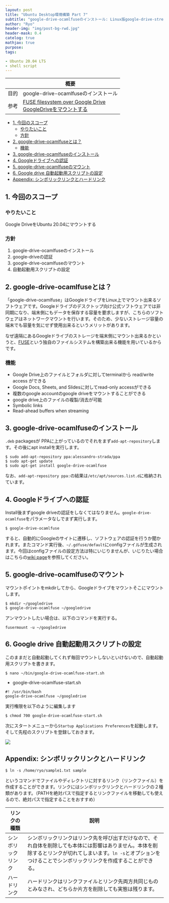 ```yaml
---
layout: post
title: "Ubuntu Desktop環境構築 Part 7"
subtitle: "google-drive-ocamlfuseのインストール: Linux版google-drive-stream"
author: "Ryo"
header-img: "img/post-bg-rwd.jpg"
header-mask: 0.4
catelog: true
mathjax: true
purpose: 
tags:

- Ubuntu 20.04 LTS
- shell script
---
```


||概要|
|---|---|
|目的|google-drive-ocamlfuseのインストール|
|参考|[FUSE filesystem over Google Drive](https://github.com/astrada/google-drive-ocamlfuse)<br>[GoogleDriveをマウントする](https://sites.google.com/site/memomuteki/tinylinux/googledrivewomauntosuru)|

<!-- START doctoc generated TOC please keep comment here to allow auto update -->
<!-- DON'T EDIT THIS SECTION, INSTEAD RE-RUN doctoc TO UPDATE -->

- [1. 今回のスコープ](#1-%E4%BB%8A%E5%9B%9E%E3%81%AE%E3%82%B9%E3%82%B3%E3%83%BC%E3%83%97)
  - [やりたいこと](#%E3%82%84%E3%82%8A%E3%81%9F%E3%81%84%E3%81%93%E3%81%A8)
  - [方針](#%E6%96%B9%E9%87%9D)
- [2. google-drive-ocamlfuseとは？](#2-google-drive-ocamlfuse%E3%81%A8%E3%81%AF)
  - [機能](#%E6%A9%9F%E8%83%BD)
- [3. google-drive-ocamlfuseのインストール](#3-google-drive-ocamlfuse%E3%81%AE%E3%82%A4%E3%83%B3%E3%82%B9%E3%83%88%E3%83%BC%E3%83%AB)
- [4. Googleドライブへの認証](#4-google%E3%83%89%E3%83%A9%E3%82%A4%E3%83%96%E3%81%B8%E3%81%AE%E8%AA%8D%E8%A8%BC)
- [5. google-drive-ocamlfuseのマウント](#5-google-drive-ocamlfuse%E3%81%AE%E3%83%9E%E3%82%A6%E3%83%B3%E3%83%88)
- [6. Google drive 自動起動用スクリプトの設定](#6-google-drive-%E8%87%AA%E5%8B%95%E8%B5%B7%E5%8B%95%E7%94%A8%E3%82%B9%E3%82%AF%E3%83%AA%E3%83%97%E3%83%88%E3%81%AE%E8%A8%AD%E5%AE%9A)
- [Appendix: シンボリックリンクとハードリンク](#appendix-%E3%82%B7%E3%83%B3%E3%83%9C%E3%83%AA%E3%83%83%E3%82%AF%E3%83%AA%E3%83%B3%E3%82%AF%E3%81%A8%E3%83%8F%E3%83%BC%E3%83%89%E3%83%AA%E3%83%B3%E3%82%AF)

<!-- END doctoc generated TOC please keep comment here to allow auto update -->

## 1. 今回のスコープ
### やりたいこと

Google DriveをUbuntu 20.04にマウントする

### 方針

1. google-drive-ocamlfuseのインストール
2. google-driveの認証
3. google-drive-ocamlfuseのマウント
4. 自動起動用スクリプトの設定

## 2. google-drive-ocamlfuseとは？

「google-drive-ocamlfuse」はGoogleドライブをLinux上でマウント出来るソフトウェアです。Googleドライブのデスクトップ向け公式ソフトウェアでは非同期になり、端末側にもデータを保存する容量を要求しますが、こちらのソフトウェアはネットワークマウントを行います。そのため、少ないストレージ容量の端末でも容量を気にせず使用出来るというメリットがあります。

なぜ遠隔にあるGoogleドライブのストレージを端末側にマウント出来るかというと、[FUSE](https://ja.wikipedia.org/wiki/Filesystem_in_Userspace)という独自のファイルシステムを構築出来る機能を用いているからです。

### 機能

- Google Drive上のファイルとフォルダに対してterminalから read/write access ができる
- Google Docs, Sheets, and Slidesに対してread-only accessができる
- 複数のgoogle accountのgoogle driveをマウントすることができる
- google drive上のファイルの複製/消去が可能
- Symbolic links
- Read-ahead buffers when streaming

## 3. google-drive-ocamlfuseのインストール

`.deb` packagesが PPAに上がっているのでそれをまず`add-apt-repository`します。その後にapt installを実行します。

```
$ sudo add-apt-repository ppa:alessandro-strada/ppa
$ sudo apt-get update
$ sudo apt-get install google-drive-ocamlfuse
```

なお、`add-apt-repository ppa:`の結果は`/etc/apt/sources.list.d`に格納されています。

## 4. Googleドライブへの認証

Install後まずgoogle driveの認証をしなくてはなりません。`google-drive-ocamlfuse`をパラメータなしでまず実行します。

```
$ google-drive-ocamlfuse
```

すると、自動的にGoogleのサイトに遷移し、ソフトウェアの認証を行うか聞かれます。またコマンド実行後、`~/.gdfuse/default`にconfigファイルが生成されます。今回はconfigファイルの設定方法は特にいじりませんが、いじりたい場合はこちらの[wiki page](https://github.com/astrada/google-drive-ocamlfuse/wiki/Configuration)を参照してください。

## 5. google-drive-ocamlfuseのマウント

マウントポイントをmkdirしてから、Googleドライブをマウントそこにマウントします。

```
$ mkdir ~/googledrive
$ google-drive-ocamlfuse ~/googledrive
```

アンマウントしたい場合は、以下のコマンドを実行する。

```
fusermount -u ~/googledrive
```

## 6. Google drive 自動起動用スクリプトの設定

このままだと自動起動してくれず毎回マウントしないといけないので、自動起動用スクリプトを書きます。

```
$ nano ~/bin/google-drive-ocamlfuse-start.sh
```

- google-drive-ocamlfuse-start.sh

```
#! /usr/bin/bash
google-drive-ocamlfuse ~/googledrive
```

実行権限を以下のように編集します

```
$ chmod 700 google-drive-ocamlfuse-start.sh 
```

次にスタートメニューから`Startup Applications Preferences`を起動します。そして先程のスクリプトを登録しておきます。

<img src="https://raw.githubusercontent.com/RyoNakagami/omorikaizuka/master/linux/google_drive/StartupApplicationsPreferences_20201222.png">


## Appendix: シンボリックリンクとハードリンク

```
$ ln -s /home/ryo/sample1.txt sample
```

というコマンドでファイルやディレクトリに対するリンク（リンクファイル）を作成することができます。リンクにはシンボリックリンクとハードリンクの２種類があります。（PATHを絶対パスで指定するとリンクファイルを移動しても使えるので、絶対パスで指定することをおすすめ）

|リンクの種類|説明|
|---|---|
|シンボリックリンク|シンボリックリンクはリンク先を呼び出すだけなので、それ自体を削除しても本体には影響はありません。本体を削除するとリンクが切れてしまいます。`ln -s`とオプションをつけることでシンボリックリンクを作成することができる。|
|ハードリンク|ハードリンクはリンクファイルとリンク先両方共同じものとみなされ、どちらか片方を削除しても実態は残ります。|
